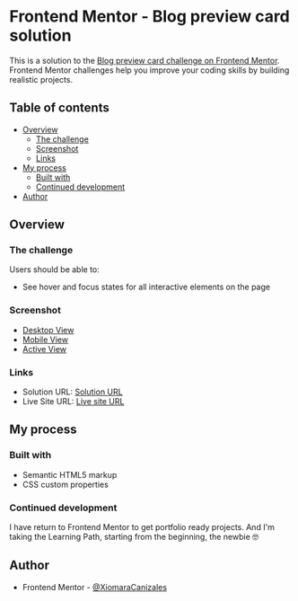 # Frontend Mentor - Blog preview card solution

This is a solution to the [Blog preview card challenge on Frontend Mentor](https://www.frontendmentor.io/challenges/blog-preview-card-ckPaj01IcS). Frontend Mentor challenges help you improve your coding skills by building realistic projects. 

## Table of contents

- [Overview](#overview)
  - [The challenge](#the-challenge)
  - [Screenshot](#screenshot)
  - [Links](#links)
- [My process](#my-process)
  - [Built with](#built-with)
  - [Continued development](#continued-development)
- [Author](#author)

## Overview

### The challenge

Users should be able to:

- See hover and focus states for all interactive elements on the page

### Screenshot

- [Desktop View](../docs/screenshots/desktop-view.png)
- [Mobile View](../docs/screenshots/mobile-view.png)
- [Active View](../docs/screenshots/active-view.png)

### Links

- Solution URL: [Solution URL](https://github.com/XiomaraCanizales/frontend-mentor-projects/tree/main/5-blog-preview-card/docs)
- Live Site URL: [Live site URL](https://xiomaracanizales.github.io/frontend-mentor-projects/5-blog-preview-card/docs/index.html)

## My process

### Built with

- Semantic HTML5 markup
- CSS custom properties

### Continued development

I have return to Frontend Mentor to get portfolio ready projects. And I'm taking the Learning Path, starting from the beginning, the newbie 🤓

## Author

- Frontend Mentor - [@XiomaraCanizales](https://www.frontendmentor.io/profile/XiomaraCanizales)
